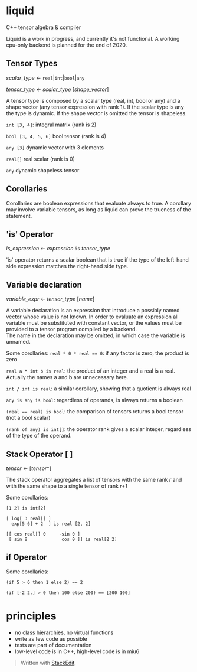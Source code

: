 

# liquid
C++ tensor algebra &amp; compiler

Liquid is a work in progress, and currently it's not functional. A working cpu-only backend is planned for the end of 2020.

## Tensor Types
*scalar_type* ← `real`|`int`|`bool`|`any`

*tensor_type*  ← *scalar_type* [*shape_vector*]

A tensor type is composed by a scalar type (real, int, bool or any) and a shape vector (any tensor expression with rank 1). If the scalar type is any the type is dynamic. If the shape vector is omitted the tensor is shapeless.

`int [3, 4]`: integral matrix (rank is 2)

`bool [3, 4, 5, 6]` bool tensor (rank is 4)

`any [3]` dynamic vector with 3 elements

`real[]` real scalar (rank is 0)

`any` dynamic shapeless tensor

## Corollaries
Corollaries are boolean expressions that evaluate always to true. A corollary may involve variable tensors, as long as liquid can prove the trueness of the statement. 

## 'is' Operator 
*is_expression* ← *expression* `is` *tensor_type*

'is' operator returns a scalar boolean that is true if the type of the left-hand side expression matches the right-hand side type. 

## Variable declaration

*variable_expr*  ← *tensor_type* [*name*]

A variable declaration is an expression that introduce a possibly named vector whose value is not known. In order to evaluate an expression all variable must be substituted with constant vector, or the values must be provided to a tensor program compiled by a backend.  
The name in the declaration may be omitted, in which case the variable is unnamed.

Some corollaries:
`real * 0 * real == 0`: if any factor is zero, the product is zero

`real a * int b is real`: the product of an integer and a real is a real. Actually the names a and b are unnecessary here.

`int / int is real`: a similar corollary, showing that a quotient is always real 

`any is any is bool`: regardless of operands, is always returns a boolean

`(real == real) is bool`: the comparison of tensors returns a bool tensor (not a bool scalar)

`(rank of any) is int[]`: the operator rank gives a scalar integer, regardless of the type of the operand.

    

## Stack Operator [ ]
*tensor* ← [*tensor**]

The stack operator aggregates a list of tensors with the same rank *r* and with the same shape to a single tensor of rank *r+1*

Some corollaries:

    [1 2] is int[2]

    [ log[ 3 real[] ]
      exp[5 6] + 2  ] is real [2, 2]

    [[ cos real[] θ     -sin θ ]
     [ sin θ             cos θ ]] is real[2 2]

## if Operator

Some corollaries:

    (if 5 > 6 then 1 else 2) == 2
    
    (if [-2 2.] > 0 then 100 else 200) == [200 100]


# principles
- no class hierarchies, no virtual functions
- write as few code as possible
- tests are part of documentation
- low-level code is in C++,  high-level code is in miu6 

> Written with [StackEdit](https://stackedit.io/).
<!--stackedit_data:
eyJoaXN0b3J5IjpbLTExNTI0MjU1MzUsOTU3ODcxNTI2LC0xNj
M2MTk5MTU1XX0=
-->
